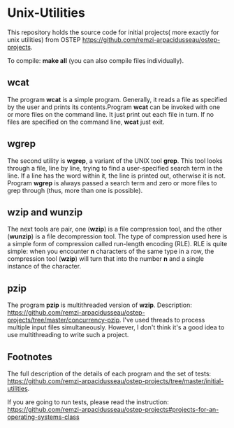# Unix-Utilities
This repository holds the source code for initial projects( more exactly for unix utilities) from OSTEP https://github.com/remzi-arpacidusseau/ostep-projects.

To compile: **make all** (you can also compile files individually).

## wcat
The program **wcat** is a simple program. Generally, it reads a file as specified by the user and prints its contents.Program **wcat** can be invoked with one or more files on the command line. It just print out each file in turn. If no files are specified on the command line, **wcat** just exit.
## wgrep
The second utility is **wgrep**, a variant of the UNIX tool **grep**. This tool looks through a file, line by line, trying to find a user-specified search term in the line. If a line has the word within it, the line is printed out, otherwise it is not. Program **wgrep** is always passed a search term and zero or more files to grep through (thus, more than one is possible). 
## wzip and wunzip
The next tools are pair, one (**wzip**) is a file compression tool, and the other (**wunzip**) is a file decompression tool. The type of compression used here is a simple form of compression called run-length encoding (RLE). RLE is quite simple: when you encounter **n** characters of the same type in a row, the compression tool (**wzip**) will turn that into the number **n** and a single instance of the character.
## pzip
The program **pzip** is multithreaded version of **wzip**. Description: https://github.com/remzi-arpacidusseau/ostep-projects/tree/master/concurrency-pzip.
I've used threads to process multiple input files simultaneously.  However, I don't think it's a good idea to use multithreading to write such a project.
## Footnotes
The full description of the details of each program and the set of tests: https://github.com/remzi-arpacidusseau/ostep-projects/tree/master/initial-utilities.

If you are going to run tests, please read the instruction: https://github.com/remzi-arpacidusseau/ostep-projects#projects-for-an-operating-systems-class
